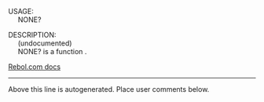 USAGE:  
&nbsp;&nbsp;&nbsp;&nbsp;&nbsp;NONE?&nbsp;&nbsp;  
  
DESCRIPTION:  
&nbsp;&nbsp;&nbsp;&nbsp;&nbsp;(undocumented)  
&nbsp;&nbsp;&nbsp;&nbsp;&nbsp;NONE?&nbsp;is&nbsp;a&nbsp;function&nbsp;.  

[Rebol.com docs](http://www.rebol.com/r3/docs/functions/none-q.html)
___
Above this line is autogenerated. Place user comments below.